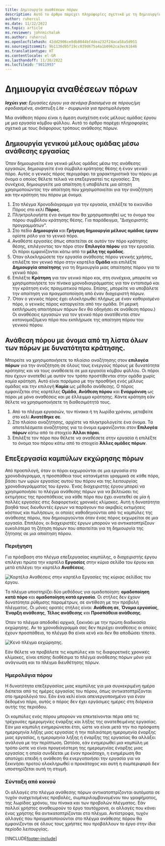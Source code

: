 ```yaml
---
title: Δημιουργία αναθέσεων πόρων
description: Αυτό το άρθρο παρέχει πληροφορίες σχετικά με τη δημιουργία γενικών και καθορισμένων αναθέσεων πόρων.
author: ruhercul
ms.date: 11/22/2022
ms.topic: article
ms.reviewer: johnmichalak
ms.author: ruhercul
ms.openlocfilehash: 42dd2906ce8db8844bf4dea232f24aca58a5d951
ms.sourcegitcommit: 9b1136d95f19cc039d675a4a1b0962ca3ec61646
ms.translationtype: HT
ms.contentlocale: el-GR
ms.lasthandoff: 11/30/2022
ms.locfileid: "9811993"
---
```

# <a name="create-resource-assignments"></a>Δημιουργία αναθέσεων πόρων

_**Ισχύει για:** Εργασίες έργου για σενάρια βασισμένα σε πόρους/μη εφοδιασμένα, ανάπτυξη Lite - συμφωνία για προτιμολόγηση_


Μια ανάθεση πόρου είναι η άμεση συσχέτιση ενός μέλους ομάδας έργου με μια εργασία κόμβου φύλλου. Αυτό το άρθρο παρέχει πληροφορίες σχετικά με τους διάφορους τρόπους ανάθεσης πόρων.

## <a name="create-a-generic-team-member-through-task-assignment"></a>Δημιουργία γενικού μέλους ομάδας μέσω ανάθεσης εργασίας


Όταν δημιουργείτε ένα γενικό μέλος ομάδας μέσω της ανάθεσης εργασιών, δημιουργείτε ένα σύμβολο κράτησης θέσης ή έναν γενικό πόρο. Αυτός ο γενικός πόρος περιγράφει τα χαρακτηριστικά του πόρου με όνομα ο οποίος θέλετε τελικά να επεξεργαστεί τις εργασίες. Στη συνέχεια, δημιουργείτε μια απαίτηση ή υποβάλετε μια αίτηση χρησιμοποιώντας την απαίτηση που χρησιμοποιείται για την αναζήτηση και την κράτηση του πόρου με όνομα.

1. Στο πλέγμα Χρονοδιάγραμμα για την εργασία, επιλέξτε το εικονίδιο Πόρος στο κελί **Πόρος**.
2. Πληκτρολογήστε ένα όνομα που θα χρησιμοποιηθεί ως το όνομα του πόρου συμβόλου κράτησης θέσης. Για παράδειγμα, "Διαχειριστής προγραμμάτων".
3. Στο πεδίο **Δημιουργία** και **Γρήγορη δημιουργία μέλους ομάδας έργου** ορίστε ρόλο για το γενικό πόρο.
4. Αναθέστε εργασίες όπως απαιτείται σε αυτόν τον πόρο κράτησης θέσης, επιλέγοντας τον πόρο στον **Επιλογέα πόρου** για την εργασία. Οι πόροι εμφανίζονται κάτω από τα **μέλη της ομάδας**.
5. Όταν ολοκληρώσετε την εργασία ανάθεσης πόρου γενικής χρήσης, επιλέξτε τον γενικό πόρο στην καρτέλα **Ομάδα** και επιλέξτε **Δημιουργία απαίτησης** για τη δημιουργία μιας απαίτησης πόρου για το γενικό πόρο.
6. Επιλέξτε **Κράτηση** για τον γενικό πόρο και, στη συνέχεια, μπορείτε να χρησιμοποιήσετε τον πίνακα χρονοδιαγράμματος για τον εντοπισμό και την κράτηση ενός πραγματικού πόρου. Επίσης, μπορείτε να υποβάλετε την απαίτηση για πραγματοποίηση από έναν διαχειριστή πόρων.
7. Όταν ο γενικός πόρος έχει ολοκληρωθεί πλήρως με έναν καθορισμένο πόρο, ο γενικός πόρος καταργείται από την ομάδα. (Η μερική εκπλήρωση απαιτήσεων πόρων δεν θα οδηγήσει σε ανάθεση πόρου.) Οι αναθέσεις εργασιών για τον γενικό πόρο ανατίθενται στον κατονομαζόμενο πόρο που εκπλήρωσε της απαίτηση πόρου του γενικού πόρου.

## <a name="assign-a-named-resource-from-the-list-of-all-bookable-resources"></a>Ανάθεση πόρου με όνομα από τη λίστα όλων των πόρων με δυνατότητα κράτησης.

Μπορείτε να χρησιμοποιήσετε το πλαίσιο αναζήτησης στον **επιλογέα πόρων** για την αναζήτηση σε όλους τους ενεργούς πόρους με δυνατότητα κράτησης και να τους αναθέσετε σε μια εργασία κόμβου φύλλου. Οι πόροι που έχουν ανατεθεί με αυτόν τον τρόπο προστίθενται στην ομάδα χωρίς καμία κράτηση. Αυτό είναι παρόμοιο με την προσθήκη ενός μέλους ομάδας και την επιλογή **Καμία** ως μέθοδο ανάθεσης. Ο πόρος εμφανίζεται στις καρτέλες **Ομάδα**, **Ανάθεση πόρου** και **Εναρμόνιση** ως πόροι με μόνο αναθέσεις και με έλλειμμα κράτησης. Κάντε κράτηση εάν θέλετε να χρησιμοποιήσετε τη διαθεσιμότητά τους.

1. Από το πλέγμα εργασιών, τον πίνακα ή τη λωρίδα χρόνου, μεταβείτε στο κελί **Ανατέθηκε σε**.
2. Στο πλαίσιο αναζήτησης, αρχίστε να πληκτρολογείτε ένα όνομα. Τα αποτελέσματα αναζήτησης για το όνομα εμφανίζονται στον **Επιλογέα πόρων** κάτω από το στοιχείο **Άλλοι πόροι**.
3. Επιλέξτε τον πόρο που θέλετε να αναθέσετε στην εργασία ή επιλέξτε το όνομα του πόρου κάτω από το στοιχείο **Άλλες ομάδες πόρων**.

## <a name="editing-resource-assignment-contours"></a>Επεξεργασία καμπύλων εκχώρησης πόρων

Από προεπιλογή, όταν οι πόροι εκχωρούνται σε μια εργασία στο χρονοδιάγραμμα, η προσπάθεια τους κατανέμεται γραμμικά σε κάθε πόρο, βάσει των ωρών εργασίας αυτού του πόρου και της λειτουργίας χρονοδιαγράμματος του έργου. Ένας διαχειριστής έργου μπορεί να χρησιμοποιήσει το πλέγμα ανάθεσης πόρων για να βελτιώσει τις εκτιμήσεις της προσπάθειας για κάθε πόρο που έχει ανατεθεί σε μία ή πολλές εργασίες στις διαφορετικές χρονικές κλίμακες. Αυτή η δυνατότητα βοηθά τους διευθυντές έργων να παράγουν πιο ακριβείς εκτιμήσεις κόστους και πωλήσεων, οι οποίες καθοδηγούνται από τις καμπύλες της ανάθεσης πόρου, που δημιουργούνται όταν ένας πόρος εκχωρείται σε μια εργασία. Επιπλέον, οι διαχειριστές έργων μπορούν να αντικατοπτρίζουν ευκολότερα τη ζήτηση πόρων που απαιτείται για τη δημιουργία της ζήτησης σε μια απαίτηση πόρου.

### <a name="navigation"></a>Περιήγηση

Για πρόσβαση στο πλέγμα επεξεργασίας καμπύλης, ο διαχειριστής έργου επιλέγει πρώτα την καρτέλα **Εργασίες** στην κύρια σελίδα του έργου και μετά επιλέγει την καρτέλα **Αναθέσεις**.

![Καρτέλα Αναθέσεις στην καρτέλα Εργασίες της κύριας σελίδας του έργου.](media/AssignmentGrid.png)

Το πλέγμα υποστηρίζει δύο μεθόδους για ομαδοποίηση: **ομαδοποίηση κατά πόρο** και **ομαδοποίηση κατά εργασία**. Οι στήλες δεν έχουν δυνατότητα ρύθμισης παραμέτρων, σε αντίθεση με την προβολή πλέγματος. Οι μόνες ορατές στήλες είναι: **Ανάθεση σε**, **Όνομα εργασίας**, **Έναρξη ανάθεσης**, **Τέλος ανάθεσης** και **Προσπάθεια ανάθεσης**.

Όταν το πλέγμα αποδοθεί αρχικά, ξεκινάει με την πρώτη διαδικασία εκχώρησης. Αν το χρονοδιάγραμμά σας δεν περιέχει αναθέσεις οι οποίες έχουν προσπάθεια, το πλέγμα θα είναι κενό και δεν θα αποδώσει τίποτα.

![Κενό πλέγμα εκχώρησης.](media/emptyassignmentgrid.png)

Εάν θέλετε να προβάλετε τις καμπύλες και τις διαφορετικές χρονικές κλίμακες, είναι επίσης διαθέσιμα το πλέγμα ανάθεσης πόρων μόνο για ανάγνωση και το πλέγμα διευθέτησης πόρων.

### <a name="resource-calendars"></a>Ημερολόγια πόρου

Η δυνατότητα επεξεργασίας μιας καμπύλης για μια συγκεκριμένη ημέρα διέπεται από τις ημέρες εργασίας του πόρου, όπως αντικατοπτρίζονται στο ημερολόγιό του. Εάν ένα κελί είναι απενεργοποιημένο για έναν δεδομένο πόρο, αυτός ο πόρος δεν έχει εργάσιμες ημέρες στη διάρκεια αυτής της περιόδου.

Οι καμπύλες ενός πόρου μπορούν να επεκτείνονται πέρα από τις τρέχουσες ημερομηνίες έναρξης και λήξης της ανατεθειμένης εργασίας. Εάν μια καμπύλη ενημερώνεται έτσι, ώστε να είναι μετά την πιο πρόσφατη ημερομηνία λήξης μιας εργασίας ή την παλαιότερη ημερομηνία έναρξης μιας εργασίας, η ημερομηνία λήξης ή έναρξης της εργασίας θα αλλάξει ανάλογα με την περίπτωση. Ωστόσο, εάν ενημερωθεί μια καμπύλη με τρόπο ώστε να είναι προγενέστερη της ημερομηνίας έναρξης μιας εργασίας η οποία συνδέεται με έναν προκάτοχο, η ενημέρωση θα αποτύχει επειδή η ανάθεση θα ενεργοποιήσει την εργασία για να ξεκινήσει προτού ολοκληρωθεί ο προκάτοχος και αυτή η συμπεριφορά δεν υποστηρίζεται αυτή τη στιγμή.

### <a name="co-authoring"></a>Σύνταξη από κοινού

Οι αλλαγές στο πλέγμα ανάθεσης πόρων αντικατοπτρίζονται αυτόματα σε τυχόν συσχετισμένες προβολές, συμπεριλαμβανομένου του γραφήματος, της λωρίδας χρόνου, του πίνακα και των προβολών πλέγματος. Εάν πολλοί χρήστες αναθεωρούν το έργο ταυτόχρονα, οι αλλαγές που κάνει ένας χρήστης θα αντικατοπτρίζονται στο πλέγμα. Αντίστροφα, τυχόν αλλαγές που πραγματοποιούνται στο πλέγμα ανάθεσης πόρου θα εμφανίζονται σε όλους τους χρήστες που προβάλλουν το έργο στην ίδια περίοδο λειτουργίας.

[!INCLUDE[footer-include](../includes/footer-banner.md)]

